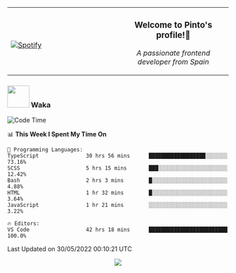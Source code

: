 <table width="100%" align="center"> 
  <tr>
  <td width="50%">
      
&nbsp; <br> [![Spotify](https://novatorem-zeta-rust.vercel.app/api/spotify)](https://open.spotify.com/user/novatorem-zeta-rust)

  </td>
  <td width="50%">
    <h3 align="center">Welcome to Pinto's profile!👋</h3>
    <p align="center"><em>A passionate frontend developer from Spain</em></p>
  </td>
  </table>

### <img src="https://media.giphy.com/media/VgCDAzcKvsR6OM0uWg/giphy.gif" width="50"> Waka

  <!--START_SECTION:waka-->
![Code Time](http://img.shields.io/badge/Code%20Time-447%20hrs%2029%20mins-blue)

📊 **This Week I Spent My Time On** 

```text
💬 Programming Languages: 
TypeScript               30 hrs 56 mins      ██████████████████░░░░░░░   73.16% 
SCSS                     5 hrs 15 mins       ███░░░░░░░░░░░░░░░░░░░░░░   12.42% 
Bash                     2 hrs 3 mins        █░░░░░░░░░░░░░░░░░░░░░░░░   4.88% 
HTML                     1 hr 32 mins        █░░░░░░░░░░░░░░░░░░░░░░░░   3.64% 
JavaScript               1 hr 21 mins        ░░░░░░░░░░░░░░░░░░░░░░░░░   3.22%

🔥 Editors: 
VS Code                  42 hrs 18 mins      █████████████████████████   100.0%

```


 Last Updated on 30/05/2022 00:10:21 UTC
<!--END_SECTION:waka-->

<div align="center">
<img src="https://github-readme-stats-gilt-tau.vercel.app/api/top-langs/?username=pinto-hub&layout=compact&theme=dracula" />
</div>
